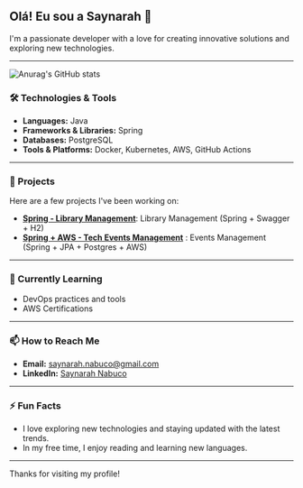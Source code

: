  ## Olá! Eu sou a Saynarah 👋

I'm a passionate developer with a love for creating innovative solutions and exploring new technologies.

---

![Anurag's GitHub stats](https://github-readme-stats.vercel.app/api?username=saynarah&theme=algolia&show_icons=true)

### 🛠️ Technologies & Tools

- **Languages:** Java
- **Frameworks & Libraries:** Spring
- **Databases:** PostgreSQL
- **Tools & Platforms:** Docker, Kubernetes, AWS, GitHub Actions

---

### 🚀 Projects

Here are a few projects I've been working on:

- **[Spring - Library Management](https://github.com/saynarah/Library-Management)**: Library Management (Spring + Swagger + H2)
- **[Spring + AWS - Tech Events Management](https://github.com/saynarah/tech-events-management-back-end-project)** : Events Management (Spring + JPA + Postgres + AWS)

---

### 🌱 Currently Learning

- DevOps practices and tools
- AWS Certifications

---

### 📫 How to Reach Me

- **Email:** [saynarah.nabuco@gmail.com](mailto:saynarah.nabuco@gmail.com)
- **LinkedIn:** [Saynarah Nabuco](https://www.linkedin.com/in/saynarah-nabuco/)


---

### ⚡ Fun Facts

- I love exploring new technologies and staying updated with the latest trends.
- In my free time, I enjoy reading and learning new languages.

---

Thanks for visiting my profile! 
